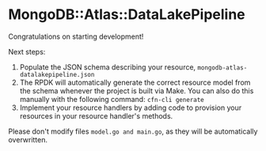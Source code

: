 # MongoDB::Atlas::DataLakePipeline

Congratulations on starting development!

Next steps:

1. Populate the JSON schema describing your resource, `mongodb-atlas-datalakepipeline.json`
2. The RPDK will automatically generate the correct resource model from the
   schema whenever the project is built via Make.
   You can also do this manually with the following command: `cfn-cli generate`
3. Implement your resource handlers by adding code to provision your resources in your resource handler's methods.

Please don't modify files `model.go and main.go`, as they will be automatically overwritten.
